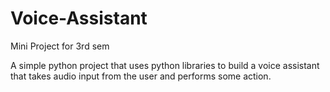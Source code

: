 # Voice-Assistant
Mini Project for 3rd sem


A simple python project that uses python libraries to build a voice assistant that takes audio input from the user and performs some action.
